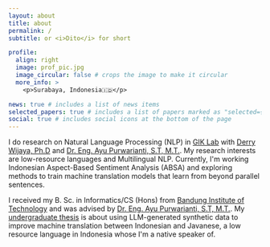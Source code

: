 ```yaml
---
layout: about
title: about
permalink: /
subtitle: or <i>Dito</i> for short

profile:
  align: right
  image: prof_pic.jpg
  image_circular: false # crops the image to make it circular
  more_info: >
    <p>Surabaya, Indonesia🇮🇩</p>

news: true # includes a list of news items
selected_papers: true # includes a list of papers marked as "selected={true}"
social: true # includes social icons at the bottom of the page
---
```


I do research on Natural Language Processing (NLP) in [GIK Lab](https://sites.google.com/site/garudailmukomputer/about) with [Derry Wijaya, Ph.D](https://derrywijaya.github.io/web/) and [Dr. Eng. Ayu Purwarianti, S.T, M.T.](https://www.itb.ac.id/staf/profil/ayu-purwarianti). My research interests are low-resource languages and Multilingual NLP. Currently, I'm working Indonesian Aspect-Based Sentiment Analysis (ABSA) and exploring methods to train machine translation models that learn from beyond parallel sentences.

I received my B. Sc. in Informatics/CS (Hons) from [Bandung Institute of Technology](https://stei.itb.ac.id/) and was advised by [Dr. Eng. Ayu Purwarianti, S.T, M.T.](https://www.itb.ac.id/staf/profil/ayu-purwarianti). My [undergraduate thesis](https://drive.google.com/file/d/1pH1yDeesF4Aw-kfJ91-2Z_Xyb_7N9mp7/view?usp=sharing) is about using LLM-generated synthetic data to improve machine translation between Indonesian and Javanese, a low resource language in Indonesia whose I'm a native speaker of.
